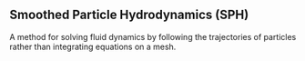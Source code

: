 ## Smoothed Particle Hydrodynamics (SPH)

A method for solving fluid dynamics by following the trajectories of particles rather than integrating equations on a mesh.